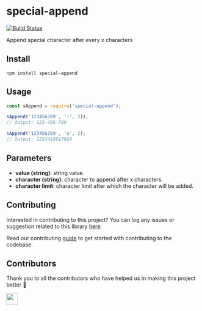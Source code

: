 # special-append

[![Build Status](https://api.travis-ci.com/arshadkazmi42/special-append.svg?branch=master)](https://api.travis-ci.com/arshadkazmi42/special-append)

Append special character after every x characters

## Install

```
npm install special-append
```

## Usage

```js
const sAppend = require('special-append');

sAppend('123456789', '-', 3));
// Output: 123-456-789

sAppend('123456789', '$', 2);
// Output: 12$34$56$78$9
```

## Parameters

- **value (string)**: string value.
- **character (string)**: character to append after x characters.
- **character limit**: character limit after which the character will be added.

## Contributing

Interested in contributing to this project?
You can log any issues or suggestion related to this library [here](https://github.com/arshadkazmi42/special-append/issues/new).

Read our contributing [guide](CONTRIBUTING.md) to get started with contributing to the codebase.

## Contributors

Thank you to all the contributors who have helped us in making this project better 🙌

<a href="https://github.com/arshadkazmi42"><img src="https://github.com/arshadkazmi42.png" width="30" /></a>

